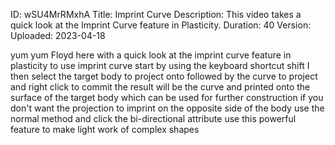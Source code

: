 ID: wSU4MrRMxhA
Title: Imprint Curve
Description: This video takes a quick look at the Imprint Curve feature in Plasticity.
Duration: 40
Version: 
Uploaded: 2023-04-18

yum yum
Floyd here with a quick look at the
imprint curve feature in plasticity to
use imprint curve start by using the
keyboard shortcut shift I then select
the target body to project onto followed
by the curve to project and right click
to commit the result will be the curve
and printed onto the surface of the
target body which can be used for
further construction if you don't want
the projection to imprint on the
opposite side of the body
use the normal method and click the
bi-directional attribute
use this powerful feature to make light
work of complex shapes
